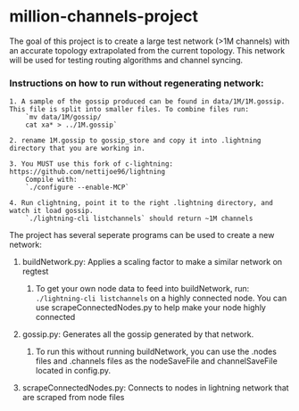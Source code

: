# million-channels-project
The goal of this project is to create a large test network (>1M channels) with an accurate topology extrapolated from the current topology. 
This network will be used for testing routing algorithms and channel syncing.

### Instructions on how to run without regenerating network:

    1. A sample of the gossip produced can be found in data/1M/1M.gossip. This file is split into smaller files. To combine files run:
        `mv data/1M/gossip/
        cat xa* > ../1M.gossip`

    2. rename 1M.gossip to gossip_store and copy it into .lightning directory that you are working in. 

    3. You MUST use this fork of c-lightning: https://github.com/nettijoe96/lightning 
        Compile with:
        `./configure --enable-MCP`

    4. Run clightning, point it to the right .lightning directory, and watch it load gossip. 
        `./lightning-cli listchannels` should return ~1M channels  

The project has several seperate programs can be used to create a new network:

1. buildNetwork.py: Applies a scaling factor to make a similar network on regtest
    1. To get your own node data to feed into buildNetwork, run:
     `./lightning-cli listchannels` on a highly connected node. You can use scrapeConnectedNodes.py to help make your node highly connected

2. gossip.py: Generates all the gossip generated by that network.
    1. To run this without running buildNetwork, you can use the .nodes files and .channels files as the nodeSaveFile and channelSaveFile located in config.py. 

3. scrapeConnectedNodes.py: Connects to nodes in lightning network that are scraped from node files


